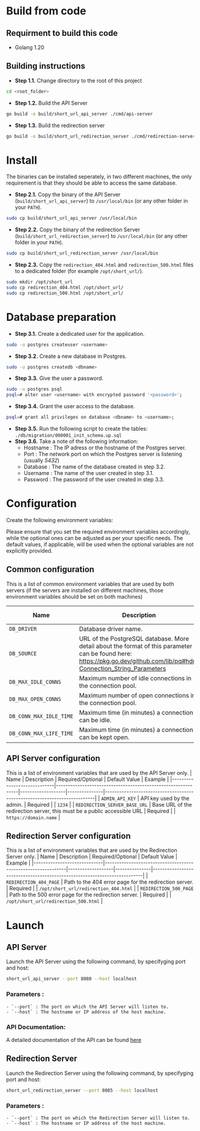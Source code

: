 
# Build from code
## Requirment to build this code 
- Golang 1.20

## Building instructions
- **Step 1.1.** Change directory to the root of this project
```bash
cd <root_folder>
```
- **Step 1.2.** Build the API Server
```bash
go build -o build/short_url_api_server ./cmd/api-server
```

- **Step 1.3.** Build the redirection server
```bash
go build -o build/short_url_redirection_server ./cmd/redirection-server
```

# Install
The binaries can be installed seperately, in two different machines, the only requirement is that they should be able to access the same database.

- **Step 2.1.** Copy the binary of the API Server (`build/short_url_api_server`) to `/usr/local/bin` (or any other folder in your `PATH`).
```bash
sudo cp build/short_url_api_server /usr/local/bin
```

- **Step 2.2.** Copy the binary of the redirection Server (`build/short_url_redirection_server`) to `/usr/local/bin` (or any other folder in your `PATH`).
```bash
sudo cp build/short_url_redirection_server /usr/local/bin
```

- **Step 2.3.** Copy the `redirection_404.html` and `redirection_500.html` files to a dedicated folder (for example `/opt/short_url/`).
```bash
sudo mkdir /opt/short_url
sudo cp redirection_404.html /opt/short_url/
sudo cp redirection_500.html /opt/short_url/
```

# Database preparation
- **Step 3.1.** Create a dedicated user for the application.
```bash
sudo -u postgres createuser <username>
```

- **Step 3.2.** Create a new database in Postgres.
```bash
sudo -u postgres createdb <dbname>
```
- **Step 3.3.** Give the user a password.
```bash
sudo -u postgres psql
psql=# alter user <username> with encrypted password '<password>';
```

- **Step 3.4.** Grant the user access to the database.
```bash
psql=# grant all privileges on database <dbname> to <username>;
```

- **Step 3.5.** Run the following script to create the tables: `./db/migration/000001_init_schema.up.sql`
- **Step 3.6.** Take a note of the following information: 
    - Hostname : The IP adress or the hostname of the Postgres server.  
    - Port : The network port on which the Postgres server is listening (usually *5432*)
    - Database : The name of the database created in step 3.2.
    - Username : The name of the user created in step 3.1.
    - Password : The password of the user created in step 3.3.

# Configuration 
Create the following environment variables:

Please ensure that you set the required environment variables accordingly, while the optional ones can be adjusted as per your specific needs. 
The default values, if applicable, will be used when the optional variables are not explicitly provided.

## Common configuration 
This is a list of common environment variables that are used by both servers (if the servers are installed on different machines, those environment variables should be set on both machines)

| Name                        | Description                                                  | Required/Optional | Default Value | Example                                                                  |
|-----------------------------|--------------------------------------------------------------|-------------------|---------------|--------------------------------------------------------------------------|
| `DB_DRIVER`                 | Database driver name.                                        | Required          |               | `postgres`                                                               |
| `DB_SOURCE`                 | URL of the PostgreSQL database. More detail about the format of this parameter can be found here: https://pkg.go.dev/github.com/lib/pq#hdr-Connection_String_Parameters                              | Required          |               | `postgresql://postgres:password@localhost:5433/postgres?sslmode=disable`1 |
| `DB_MAX_IDLE_CONNS`         | Maximum number of idle connections in the connection pool.    | Optional          | 5             | `5`                                                                      |
| `DB_MAX_OPEN_CONNS`         | Maximum number of open connections in the connection pool.    | Optional          | 10            | `10`                                                                     |
| `DB_CONN_MAX_IDLE_TIME`     | Maximum time (in minutes) a connection can be idle.           | Optional          | 1             | `1`                                                                      |
| `DB_CONN_MAX_LIFE_TIME`     | Maximum time (in minutes) a connection can be kept open.      | Optional          | 30            | `30`                                                                     |

## API Server configuration
This is a list of environment variables that are used by the API Server only.
| Name                        | Description                                                  | Required/Optional | Default Value | Example                                                                  |
|-----------------------------|--------------------------------------------------------------|-------------------|---------------|--------------------------------------------------------------------------|
| `ADMIN_API_KEY`             | API key used by the admin.                                   | Required          |               | `1234`                                                                   |
| `REDIRECTION_SERVER_BASE_URL` | Base URL of the redirection server, this must be a public accessible URL                           | Required          |               | `https://domain.name`                                                  |

## Redirection Server configuration
This is a list of environment variables that are used by the Redirection Server only.
| Name                        | Description                                                  | Required/Optional | Default Value | Example                                                                  |
|-----------------------------|--------------------------------------------------------------|-------------------|---------------|--------------------------------------------------------------------------|
| `REDIRECTION_404_PAGE`      | Path to the 404 error page for the redirection server.       | Required          |               | `/opt/short_url/redirection_404.html`                                    |
| `REDIRECTION_500_PAGE`      | Path to the 500 error page for the redirection server.       | Required          |               | `/opt/short_url/redirection_500.html`                                    |

# Launch

## API Server
Launch the API Server using the following command, by specifyging port and host:

```bash
short_url_api_server --port 8080 --host localhost 
```

### Parameters : 
    - `--port` : The port on which the API Server will listen to.
    - `--host` : The hostname or IP address of the host machine.

### API Documentation: 
A detailed documentation of the API can be found [here](api.md)

## Redirection Server
Launch the Redirection Server using the following command, by specifyging port and host:

```bash
short_url_redirection_server --port 8085 --host localhost 
```
### Parameters : 
    - `--port` : The port on which the Redirection Server will listen to.
    - `--host` : The hostname or IP address of the host machine.
